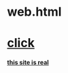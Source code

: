 # web.html
<h1><a href="https://kimcs-creater.github.io/web1/web1">click    </h1>
<p><h4>this site is real</h4>

